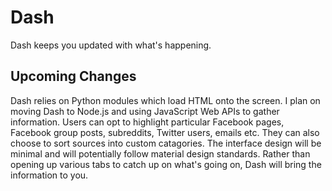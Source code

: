 # Dash

Dash keeps you updated with what's happening.

## Upcoming Changes

Dash relies on Python modules which load HTML onto the screen. I plan on moving Dash to Node.js and using JavaScript Web APIs to gather information. Users can opt to highlight particular Facebook pages, Facebook group posts, subreddits, Twitter users, emails etc. They can also choose to sort sources into custom catagories. The interface design will be minimal and will potentially follow material design standards. Rather than opening up various tabs to catch up on what's going on, Dash will bring the information to you.
